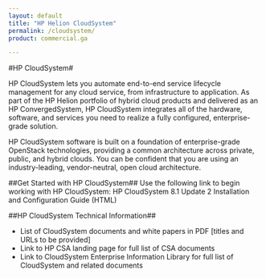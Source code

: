 ```yaml
---
layout: default
title: "HP Helion CloudSystem"
permalink: /cloudsystem/
product: commercial.ga

---
```

<!--UNDER REVISION-->


#HP CloudSystem#
 
HP CloudSystem lets you automate end-to-end service lifecycle management for any cloud service, from infrastructure to application. As part of the HP Helion portfolio of hybrid cloud products and delivered as an HP ConvergedSystem, HP CloudSystem integrates all of the hardware, software, and services you need to realize a fully configured, enterprise-grade solution. 

HP CloudSystem software is built on a foundation of enterprise-grade OpenStack technologies, providing a common architecture across private, public, and hybrid clouds. You can be confident that you are using an industry-leading, vendor-neutral, open cloud architecture.

##Get Started with HP CloudSystem##
Use the following link to begin working with HP CloudSystem:  HP CloudSystem 8.1 Update 2 Installation and Configuration Guide (HTML)
	
##HP CloudSystem Technical Information##
* List of CloudSystem documents and white papers in PDF [titles and URLs to be provided]
* Link to HP CSA landing page for full list of CSA documents
* Link to CloudSystem Enterprise Information Library for full list of CloudSystem and related documents

